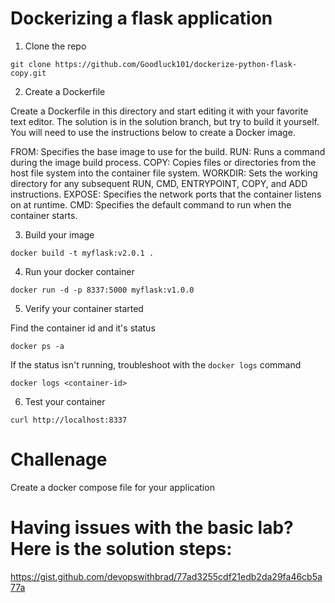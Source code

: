 # Dockerizing a flask application

1. Clone the repo
```
git clone https://github.com/Goodluck101/dockerize-python-flask-copy.git
```
2. Create a Dockerfile

Create a Dockerfile in this directory and start editing it with your favorite text editor. The solution is in the solution branch, but try to build it yourself. You will need to use the instructions below to create a Docker image.

FROM: Specifies the base image to use for the build.
RUN: Runs a command during the image build process.
COPY: Copies files or directories from the host file system into the container file system.
WORKDIR: Sets the working directory for any subsequent RUN, CMD, ENTRYPOINT, COPY, and ADD instructions.
EXPOSE: Specifies the network ports that the container listens on at runtime.
CMD: Specifies the default command to run when the container starts.


3. Build your image

```
docker build -t myflask:v2.0.1 .
```

4. Run your docker container

```
docker run -d -p 8337:5000 myflask:v1.0.0
```

5. Verify your container started

Find the container id and it's status
```
docker ps -a
```
If the status isn't running, troubleshoot with the `docker logs` command

```
docker logs <container-id>
```

6. Test your container

```
curl http://localhost:8337
```

# Challenage

Create a docker compose file for your application 

# Having issues with the basic lab? Here is the solution steps:

https://gist.github.com/devopswithbrad/77ad3255cdf21edb2da29fa46cb5a77a
